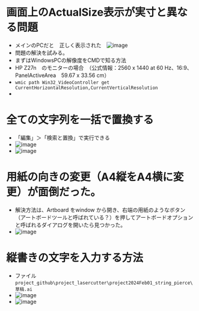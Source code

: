 # 画面上のActualSize表示が実寸と異なる問題
* メインのPCだと　正しく表示された　![image](https://github.com/jamad/jamad.github.io/assets/949913/5d27f4e4-0cec-4735-93d0-7722ac6f879d)
* 問題の解決を試みる。
* まずはWindowsPCの解像度をCMDで知る方法
* HP Z27n　のモニターの場合　（公式情報：2560 x 1440 at 60 Hz、16:9、PanelActiveArea　59.67 x 33.56 cm）
* `wmic path Win32_VideoController get CurrentHorizontalResolution,CurrentVerticalResolution`
* 


# 全ての文字列を一括で置換する
* 「編集」＞「検索と置換」で実行できる　
* ![image](https://github.com/jamad/jamad.github.io/assets/949913/99f49849-8901-420a-867c-f90a77538cdc)
* ![image](https://github.com/jamad/jamad.github.io/assets/949913/04a53f53-e388-41c4-9f46-a40d45cca52b)


# 用紙の向きの変更（A4縦をA4横に変更）が面倒だった。
* 解決方法は、Artboard をwindow から開き、右端の用紙のようなボタン（アートボードツールと呼ばれている？）を押してアートボードオプションと呼ばれるダイアログを開いたら見つかった。
* ![image](https://github.com/jamad/jamad.github.io/assets/949913/73506b92-b3ec-4658-b8a1-79579f57d10e)



# 縦書きの文字を入力する方法　
* ファイル　`project_github\project_lasercutter\project2024Feb01_string_pierce\草稿.ai`
* ![image](https://github.com/jamad/jamad.github.io/assets/949913/21550e1f-ec30-4399-9b83-3d0feadddf43)
* ![image](https://github.com/jamad/jamad.github.io/assets/949913/34a9f7ee-e112-455c-90ef-fc3dde514161)

